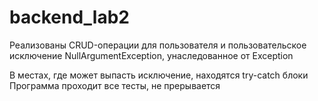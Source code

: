 # backend_lab2
Реализованы CRUD-операции для пользователя и пользовательское исключение NullArgumentException, унаследованное от Exception

В местах, где может выпасть исключение, находятся try-catch блоки
Программа проходит все тесты, не прерывается
